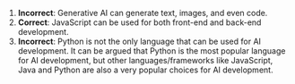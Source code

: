1) **Incorrect**: Generative AI can generate text, images, and even code.
2) **Correct**: JavaScript can be used for both front-end and back-end development.
3) **Incorrect**: Python is not the only language that can be used for AI development. It can be argued that Python is the most popular language for AI development, but other languages/frameworks like JavaScript, Java and Python are also a very popular choices for AI development.
